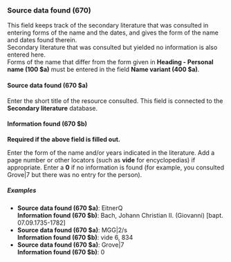 ### Source data found (670)
This field keeps track of the secondary literature that was consulted in entering forms of the name and the dates, and gives the form of the name and dates found therein.  
Secondary literature that was consulted but yielded no information is also entered here.  
Forms of the name that differ from the form given in **Heading - Personal name (100 $a)** must be entered in the field **Name variant (400 $a)**.

#### Source data found (670 $a)
Enter the short title of the resource consulted. This field is connected to the **Secondary literature** database.

#### Information found (670 $b)
**Required if the above field is filled out.**

Enter the form of the name and/or years indicated in the literature. Add a page number or other locators (such as **vide** for encyclopedias) if appropriate. Enter a **0** if no information is found (for example, you consulted Grove|7 but there was no entry for the person).

##### Examples
- **Source data found (670 $a)**: EitnerQ  
  **Information found (670 $b)**: Bach, Johann Christian II. (Giovanni) [bapt. 07.09.1735-1782]
- **Source data found (670 $a)**: MGG|2/s  
  **Information found (670 $b)**: vide 6, 834
- **Source data found (670 $a)**: Grove|7  
  **Information found (670 $b)**: 0
